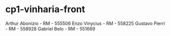 # cp1-vinharia-front

Arthur Abonizio - RM - 555506
Enzo Vinycius - RM - 558225
Gustavo Pierri - RM - 558928
Gabriel Belo - RM - 551669
